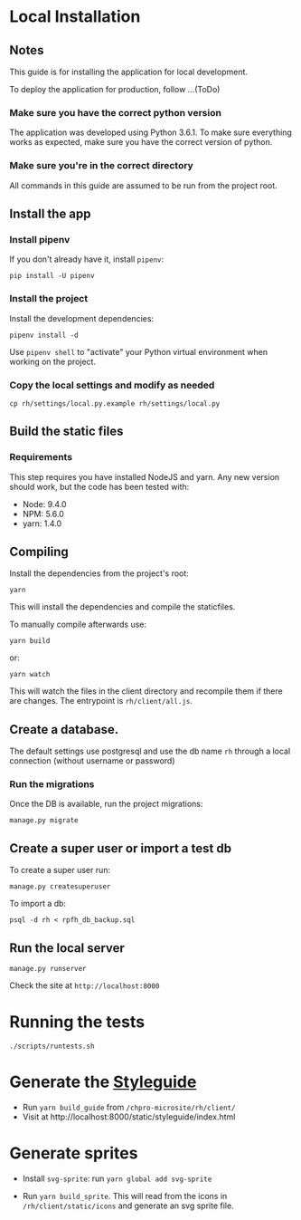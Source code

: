 # Local Installation

## Notes

This guide is for installing the application for local development.

To deploy the application for production, follow ...(ToDo)

### Make sure you have the correct python version

The application was developed using Python 3.6.1.
To make sure everything works as expected, make sure you have
the correct version of python.

### Make sure you're in the correct directory

All commands in this guide are assumed to be run from the project root.

## Install the app

### Install pipenv

If you don't already have it, install `pipenv`:

```
pip install -U pipenv
```

### Install the project

Install the development dependencies:

```
pipenv install -d
```

Use `pipenv shell` to "activate" your Python virtual environment
when working on the project.

### Copy the local settings and modify as needed

`cp rh/settings/local.py.example rh/settings/local.py`

## Build the static files

### Requirements

This step requires you have installed NodeJS and yarn.
Any new version should work, but the code has been tested with:

 * Node: 9.4.0
 * NPM: 5.6.0
 * yarn: 1.4.0

## Compiling

Install the dependencies from the project's root:

`yarn`

This will install the dependencies and compile the staticfiles.

To manually compile afterwards use:

`yarn build`

or:

`yarn watch`

This will watch the files in the client directory and recompile them if
there are changes. The entrypoint is `rh/client/all.js`.

## Create a database.

The default settings use postgresql and use the db name
`rh` through a local connection (without username or
password)

### Run the migrations

Once the DB is available, run the project migrations:

`manage.py migrate`

## Create a super user or import a test db

To create a super user run:

`manage.py createsuperuser`

To import a db:

`psql -d rh < rpfh_db_backup.sql`

## Run the local server

`manage.py runserver`

Check the site at `http://localhost:8000`

# Running the tests

`./scripts/runtests.sh`

# Generate the [Styleguide](http://localhost:8000/static/styleguide/index.html)

* Run `yarn build_guide` from `/chpro-microsite/rh/client/`
* Visit at http://localhost:8000/static/styleguide/index.html

# Generate sprites

* Install `svg-sprite`: run `yarn global add svg-sprite`

* Run `yarn build_sprite`. This will read from the icons in  `/rh/client/static/icons` and generate an svg sprite file.
